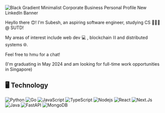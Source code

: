 

![Black Gradient Minimalist Corporate Business Personal Profile New LinkedIn Banner](https://github.com/pinkadotted/pinkadotted/assets/75001982/71b4220d-1591-4c20-8599-834b436c5665)

Heyllo there 😊! I'm Subesh, an aspiring software engineer, studying CS 🧑🏾‍💻 @ SUTD! 

My areas of interest include web dev 💻 , blockchain ⛓️ and distributed systems 🌐. 


Feel free to hmu for a chat!

(I'm graduating in May 2024 and am looking for full-time work opportunities in Singapore)

 ## 🖥  Technology 
 ![Python](https://img.shields.io/badge/-Python-black?style=flat-square&logo=Python)
 ![Go](https://img.shields.io/badge/-Go-black?style=flat-square&logo=Go)
![JavaScript](https://img.shields.io/badge/-JavaScript-black?style=flat-square&logo=javascript)
![TypeScript](https://img.shields.io/badge/-TypeScript-007ACC?style=flat-square&logo=typescript)
![Nodejs](https://img.shields.io/badge/-Nodejs-black?style=flat-square&logo=Node.js)
![React](https://img.shields.io/badge/-React-black?style=flat-square&logo=react)
![Next.Js](https://img.shields.io/badge/next.js-000000?style=for-the-badge&logo=nextdotjs&logoColor=white)
![Java](https://img.shields.io/badge/-java-E34A86?style=flat-square&logo=java)
![FastAPI](https://img.shields.io/badge/-FastAPI-black?style=flat-square&logo=Fastapi)
![MongoDB](https://img.shields.io/badge/-MongoDB-black?style=flat-square&logo=mongodb)

